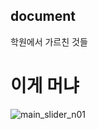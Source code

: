 ## document
학원에서 가르친 것들

# 이게 머냐

![main_slider_n01](https://user-images.githubusercontent.com/98053705/156995609-69c2d04e-382f-428d-bac8-ad91d57653c9.jpg)

